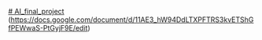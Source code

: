 [# AI_final_project](https://www.youtube.com/watch?v=NH80dmJAR7o)
(https://docs.google.com/document/d/11AE3_hW94DdLTXPFTRS3kvETShGfPEWwaS-PtGyjF9E/edit)
